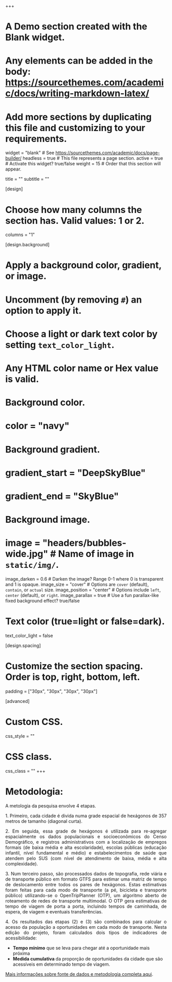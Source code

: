 +++
# A Demo section created with the Blank widget.
# Any elements can be added in the body: https://sourcethemes.com/academic/docs/writing-markdown-latex/
# Add more sections by duplicating this file and customizing to your requirements.

widget = "blank"  # See https://sourcethemes.com/academic/docs/page-builder/
headless = true  # This file represents a page section.
active = true  # Activate this widget? true/false
weight = 15  # Order that this section will appear.

title = ""
subtitle = ""

[design]
  # Choose how many columns the section has. Valid values: 1 or 2.
  columns = "1"

[design.background]
  # Apply a background color, gradient, or image.
  #   Uncomment (by removing `#`) an option to apply it.
  #   Choose a light or dark text color by setting `text_color_light`.
  #   Any HTML color name or Hex value is valid.

  # Background color.
  # color = "navy"
  
  # Background gradient.
  # gradient_start = "DeepSkyBlue"
  # gradient_end = "SkyBlue"
  
  # Background image.
  # image = "headers/bubbles-wide.jpg"  # Name of image in `static/img/`.
  image_darken = 0.6  # Darken the image? Range 0-1 where 0 is transparent and 1 is opaque.
  image_size = "cover"  #  Options are `cover` (default), `contain`, or `actual` size.
  image_position = "center"  # Options include `left`, `center` (default), or `right`.
  image_parallax = true  # Use a fun parallax-like fixed background effect? true/false

  # Text color (true=light or false=dark).
  text_color_light = false

[design.spacing]
  # Customize the section spacing. Order is top, right, bottom, left.
  padding = ["30px", "30px", "30px", "30px"]

[advanced]
 # Custom CSS. 
 css_style = ""
 
 # CSS class.
 css_class = ""
+++

# Metodologia:

A metologia da pesquisa envolve 4 etapas.

<p align="justify"> 
1. Primeiro, cada cidade é divida numa grade espacial de hexágonos de 357 metros de tamanho (diagonal curta).
</p>

<p align="justify"> 
2. Em seguida, essa grade de hexágonos é utilizada para re-agregar espacialmente os dados populacionais e socioeconômicos do Censo Demográfico, e registros administrativos com a localização de empregos formais (de baixa média e alta escolaridade), escolas públicas (educação infantil, nível fundamental e médio) e estabelecimentos de saúde que atendem pelo SUS (com nível de atendimento de baixa, média e alta complexidade).
</p>
 
<p align="justify"> 
3. Num terceiro passo, são processados dados de topografia, rede viária e de transporte público em formato GTFS para estimar uma matriz de tempo de deslocamento entre todos os pares de hexágonos. Estas estimativas foram feitas para cada modo de transporte (a pé, bicicleta e transporte público) utilizando-se o OpenTripPlanner (OTP), um algoritmo aberto de roteamento de redes de transporte multimodal. O OTP gera estimativas de tempo de viagem de porta a porta, incluindo tempos de caminhada, de espera, de viagem e eventuais transferências.
</p>


<p align="justify"> 
4. Os resultados das etapas (2) e (3) são combinados para calcular o acesso da população a oportunidades em cada modo de transporte. Nesta edição do projeto, foram calculados dois tipos de indicadores de acessibilidade: 
</p>

 * <strong>Tempo mínimo</strong> que se leva para chegar até a oportunidade mais próxima
 * <strong>Medida cumulativa </strong> da proporção de oportunidades da cidade que são acessíveis em determinado tempo de viagem.

<a href="/publication/2019_td2535/">Mais informações sobre fonte de dados e metodologia completa aqui</a>.